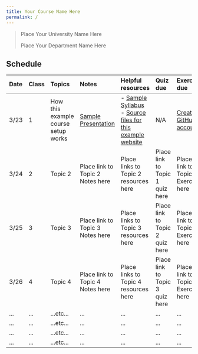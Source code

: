 ```yaml
---
title: Your Course Name Here
permalink: /
---
```


> Place Your University Name Here
>
> Place Your Department Name Here

## Schedule

| Date | Class | Topics                              | Notes                                                | Helpful resources                                                                                                                     | Quiz due                        | Exercise due                                |
| :--- | :---- | :---------------------------------- | :--------------------------------------------------- | :------------------------------------------------------------------------------------------------------------------------------------ | :------------------------------ | :------------------------------------------ |
| 3/23 | 1     | How this example course setup works | [Sample Presentation](./slides/sample-presentation/) | - [Sample Syllabus](./syllabus/)<br />- [Source files for this example website](https://github.com/bloombar/example-course-materials) | N/A                             | [Create GitHub account](https://github.com) |
| 3/24 | 2     | Topic 2                             | Place link to Topic 2 Notes here                     | Place links to Topic 2 resources here                                                                                                 | Place link to Topic 1 quiz here | Place link to Topic 1 Exercise here         |
| 3/25 | 3     | Topic 3                             | Place link to Topic 3 Notes here                     | Place links to Topic 3 resources here                                                                                                 | Place link to Topic 2 quiz here | Place link to Topic 2 Exercise here         |
| 3/26 | 4     | Topic 4                             | Place link to Topic 4 Notes here                     | Place links to Topic 4 resources here                                                                                                 | Place link to Topic 3 quiz here | Place link to Topic 3 Exercise here         |
| ...  | ...   | ...etc...                           | ...                                                  | ...                                                                                                                                   | ...                             | ...                                         |
| ...  | ...   | ...etc...                           | ...                                                  | ...                                                                                                                                   | ...                             | ...                                         |
| ...  | ...   | ...etc...                           | ...                                                  | ...                                                                                                                                   | ...                             | ...                                         |
| ...  | ...   | ...etc...                           | ...                                                  | ...                                                                                                                                   | ...                             | ...                                         |
